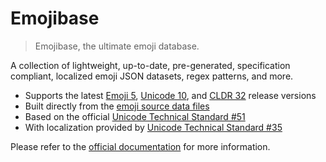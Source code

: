 # Emojibase

> Emojibase, the ultimate emoji database.

A collection of lightweight, up-to-date, pre-generated, specification compliant,
localized emoji JSON datasets, regex patterns, and more.

* Supports the latest [Emoji 5](https://emojipedia.org/emoji-5.0/),
  [Unicode 10](http://unicode.org/versions/Unicode10.0.0/),
  and [CLDR 32](http://cldr.unicode.org/index/downloads/cldr-32) release versions
* Built directly from the [emoji source data files](http://unicode.org/Public/emoji/)
* Based on the official [Unicode Technical Standard #51](http://www.unicode.org/reports/tr51/)
* With localization provided by [Unicode Technical Standard #35](http://unicode.org/reports/tr35/tr35-general.html#Annotations)

Please refer to the [official documentation](https://github.com/milesj/emojibase) for more information.

